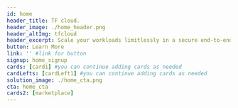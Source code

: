 ```yaml
---
id: home
header_title: TF cloud.
header_image: ./home_header.png
header_altImg: tfcloud
header_excerpt: Scale your workloads limitlessly in a secure end-to-end environment.
button: Learn More
link: '' #link for button
signup: home_signup
cards: [card1] #you can continue adding cards as needed
cardLefts: [cardLeft1] #you can continue adding cards as needed
solution_image: ./home_cta.png
cta: home_cta
cards2: [marketplace]
---
```

